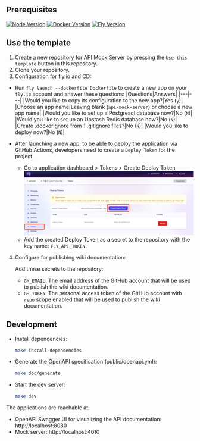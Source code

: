 ## Prerequisites

[![Node Version](https://img.shields.io/badge/node-18.15.0-brightgreen.svg)](https://nodejs.org/download/release/v18.15.0/)
[![Docker Version](https://img.shields.io/badge/docker-20.10.13-brightgreen.svg)](https://www.docker.com/products/docker-desktop/)
[![Fly Version](https://img.shields.io/badge/fly-0.1.72-brightgreen.svg)](https://fly.io/docs/hands-on/install-flyctl/)

## Use the template

1. Create a new repository for API Mock Server by pressing the `Use this template` button in this repository.
2. Clone your repository.
3. Configuration for fly.io and CD:
  - Run `fly launch --dockerfile Dockerfile` to create a new app on your `fly.io` account and answer these questions:
    |Questions|Answers|
    |---|---|
    |Would you like to copy its configuration to the new app?|Yes (`y`)|
    |Choose an app name|Leaving blank (`api-mock-server`) or choose a new app name|
    |Would you like to set up a Postgresql database now?|No (`N`)|
    |Would you like to set up an Upstash Redis database now?|No (`N`)|
    |Create .dockerignore from 1 .gitignore files?|No (`N`)|
    |Would you like to deploy now?|No (`N`)|

  - After launching a new app, to be able to deploy the application via GitHub Actions, developers need to create a `Deploy Token` for the project.
    - Go to application dashboard > Tokens > Create Deploy Token
      ![Go to application dashboard > Tokens > Create Deploy Token](./assets/images/token-fly.png)
    - Add the created Deploy Token as a secret to the repository with the key name: `FLY_API_TOKEN`.

4. Configure for publishing wiki documentation:

    Add these secrets to the repository:
      - `GH_EMAIL`: The email address of the GitHub account that will be used to publish the wiki documentation.
      - `GH_TOKEN`: The personal access token of the GitHub account with `repo` scope enabled that will be used to publish the wiki documentation.

## Development

- Install dependencies:

  ```sh
  make install-dependencies
  ```

- Generate the OpenAPI specification (public/openapi.yml):

  ```sh
  make doc/generate
  ```

- Start the dev server:

  ```sh
  make dev
  ```

The applications are reachable at:

- OpenAPI Swagger UI for visualizing the API documentation: http://localhost:8080
- Mock server: http://localhost:4010
